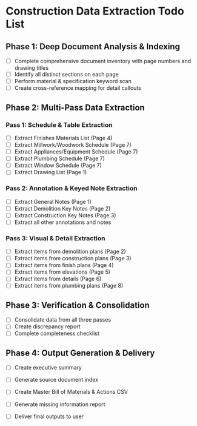 # Construction Data Extraction Todo List

## Phase 1: Deep Document Analysis & Indexing
- [ ] Complete comprehensive document inventory with page numbers and drawing titles
- [ ] Identify all distinct sections on each page
- [ ] Perform material & specification keyword scan
- [ ] Create cross-reference mapping for detail callouts

## Phase 2: Multi-Pass Data Extraction
### Pass 1: Schedule & Table Extraction
- [ ] Extract Finishes Materials List (Page 4)
- [ ] Extract Millwork/Woodwork Schedule (Page 7)
- [ ] Extract Appliances/Equipment Schedule (Page 7)
- [ ] Extract Plumbing Schedule (Page 7)
- [ ] Extract Window Schedule (Page 7)
- [ ] Extract Drawing List (Page 1)

### Pass 2: Annotation & Keyed Note Extraction
- [ ] Extract General Notes (Page 1)
- [ ] Extract Demolition Key Notes (Page 2)
- [ ] Extract Construction Key Notes (Page 3)
- [ ] Extract all other annotations and notes

### Pass 3: Visual & Detail Extraction
- [ ] Extract items from demolition plans (Page 2)
- [ ] Extract items from construction plans (Page 3)
- [ ] Extract items from finish plans (Page 4)
- [ ] Extract items from elevations (Page 5)
- [ ] Extract items from details (Page 6)
- [ ] Extract items from plumbing plans (Page 8)

## Phase 3: Verification & Consolidation
- [ ] Consolidate data from all three passes
- [ ] Create discrepancy report
- [ ] Complete completeness checklist

## Phase 4: Output Generation & Delivery
- [ ] Create executive summary
- [ ] Generate source document index
- [ ] Create Master Bill of Materials & Actions CSV
- [ ] Generate missing information report
- [ ] Deliver final outputs to user


